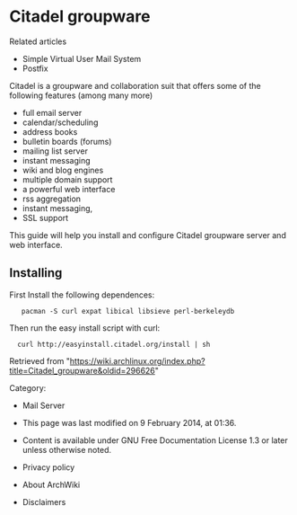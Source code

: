 Citadel groupware
=================

Related articles

-   Simple Virtual User Mail System
-   Postfix

Citadel is a groupware and collaboration suit that offers some of the
following features (among many more)

-   full email server
-   calendar/scheduling
-   address books
-   bulletin boards (forums)
-   mailing list server
-   instant messaging
-   wiki and blog engines
-   multiple domain support
-   a powerful web interface
-   rss aggregation
-   instant messaging,
-   SSL support

This guide will help you install and configure Citadel groupware server
and web interface.

Installing
----------

First Install the following dependences:

       pacman -S curl expat libical libsieve perl-berkeleydb

Then run the easy install script with curl:

      curl http://easyinstall.citadel.org/install | sh

Retrieved from
"https://wiki.archlinux.org/index.php?title=Citadel_groupware&oldid=296626"

Category:

-   Mail Server

-   This page was last modified on 9 February 2014, at 01:36.
-   Content is available under GNU Free Documentation License 1.3 or
    later unless otherwise noted.
-   Privacy policy
-   About ArchWiki
-   Disclaimers
